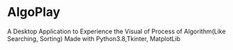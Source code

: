 # AlgoPlay
A Desktop Application to Experience the Visual of Process of Algorithm(Like Searching, Sorting) Made with Python3.8,Tkinter, MatplotLib 
